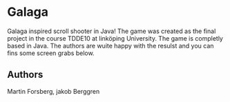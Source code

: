 # Galaga
Galaga inspired scroll shooter in Java! The game was created as the final project in the course TDDE10 at linköping University. The game is completly based in Java. The authors are wuite happy with the resulst and you can fins some screen grabs below. 

## Authors
Martin Forsberg, jakob Berggren
